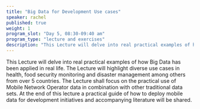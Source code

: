 ```yaml
---
title: "Big Data for Development Use cases"
speaker: rachel
published: true
weight: 1
program_slot: "Day 5, 08:30-09:40 am"
program_type: "lecture and exercises"
description: "This Lecture will delve into real practical examples of how Big Data has been applied in real life. The Lecture will highlight diverse use cases in health, food sec..."
---
```


This Lecture will delve into real practical examples of how Big Data has been applied in real life. The Lecture will highlight diverse use cases in health, food security monitoring and disaster management among others from over 5 countries. The Lecture shall focus on the practical use of Mobile Network Operator data in combination with other traditional data sets. At the end of this lecture a practical guide of how to deploy mobile data for development initiatives and accompanying literature will be shared.
